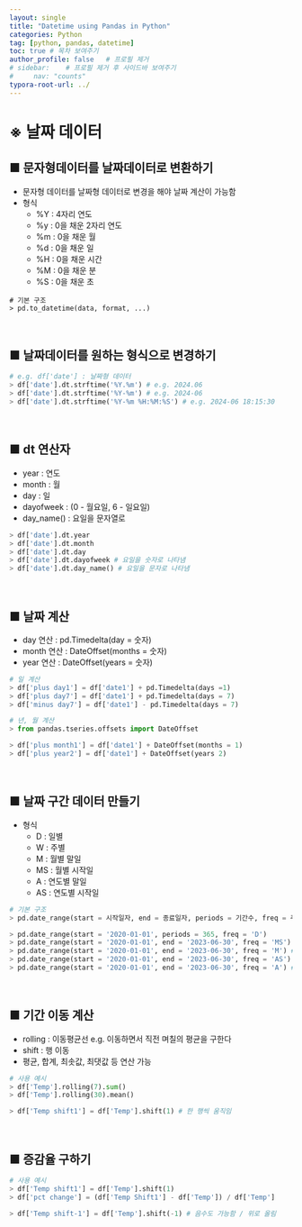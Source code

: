 ```yaml
---
layout: single
title: "Datetime using Pandas in Python"
categories: Python
tag: [python, pandas, datetime]
toc: true # 목차 보여주기
author_profile: false   # 프로필 제거
# sidebar:    # 프로필 제거 후 사이드바 보여주기
#     nav: "counts"
typora-root-url: ../
---
```


# ※ 날짜 데이터

## ■ 문자형데이터를 날짜데이터로 변환하기
- 문자형 데이터를 날짜형 데이터로 변경을 해야 날짜 계산이 가능함
- 형식
  - %Y : 4자리 연도
  - %y : 0을 채운 2자리 연도
  - %m : 0을 채운 월
  - %d : 0을 채운 일
  - %H : 0을 채운 시간
  - %M : 0을 채운 분
  - %S : 0을 채운 초


```PY
# 기본 구조
> pd.to_datetime(data, format, ...)
```

<br>

## ■ 날짜데이터를 원하는 형식으로 변경하기

```py
# e.g. df['date'] : 날짜형 데이터
> df['date'].dt.strftime('%Y.%m') # e.g. 2024.06
> df['date'].dt.strftime('%Y-%m') # e.g. 2024-06
> df['date'].dt.strftime('%Y-%m %H:%M:%S') # e.g. 2024-06 18:15:30
```

<br>

## ■ dt 연산자
- year : 연도
- month : 월
- day : 일
- dayofweek : (0 - 월요일, 6 - 일요일)
- day_name() : 요일을 문자열로

```py
> df['date'].dt.year
> df['date'].dt.month
> df['date'].dt.day
> df['date'].dt.dayofweek # 요일을 숫자로 나타냄
> df['date'].dt.day_name() # 요일을 문자로 나타냄
```

<br>

## ■ 날짜 계산
- day 연산 : pd.Timedelta(day = 숫자)
- month 연산 : DateOffset(months = 숫자)
- year 연산 : DateOffset(years = 숫자)

```py
# 일 계산
> df['plus day1'] = df['date1'] + pd.Timedelta(days =1)
> df['plus day7'] = df['date1'] + pd.Timedelta(days = 7)
> df['minus day7'] = df['date1'] - pd.Timedelta(days = 7)

# 년, 월 계산
> from pandas.tseries.offsets import DateOffset

> df['plus month1'] = df['date1'] + DateOffset(months = 1)
> df['plus year2'] = df['date1'] + DateOffset(years 2)
```

<br>

## ■ 날짜 구간 데이터 만들기
- 형식
  - D : 일별
  - W : 주별
  - M : 월별 말일
  - MS : 월별 시작일
  - A : 연도별 말일
  - AS : 연도별 시작일

```py
# 기본 구조
> pd.date_range(start = 시작일자, end = 종료일자, periods = 기간수, freq = 주기)
```

```py
> pd.date_range(start = '2020-01-01', periods = 365, freq = 'D')
> pd.date_range(start = '2020-01-01', end = '2023-06-30', freq = 'MS') # 월초를 기준으로
> pd.date_range(start = '2020-01-01', end = '2023-06-30', freq = 'M') # 월말을 기준으로
> pd.date_range(start = '2020-01-01', end = '2023-06-30', freq = 'AS') # 연초를 기준으로
> pd.date_range(start = '2020-01-01', end = '2023-06-30', freq = 'A') # 연말를 기준으로
```

<br>

## ■ 기간 이동 계산
- rolling : 이동평균선 e.g. 이동하면서 직전 며칠의 평균을 구한다
- shift : 행 이동
- 평균, 합계, 최솟값, 최댓값 등 연산 가능

```py
# 사용 예시
> df['Temp'].rolling(7).sum()
> df['Temp'].rolling(30).mean()

> df['Temp shift1'] = df['Temp'].shift(1) # 한 행씩 움직임
```

<br>

## ■ 증감율 구하기

```py
# 사용 예시
> df['Temp shift1'] = df['Temp'].shift(1)
> df['pct change'] = (df['Temp Shift1'] - df['Temp']) / df['Temp']

> df['Temp shift-1'] = df['Temp'].shift(-1) # 음수도 가능함 / 위로 올림
```
